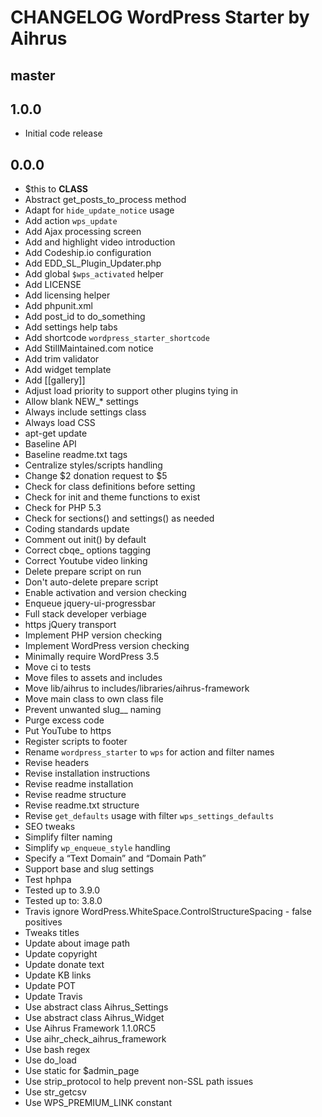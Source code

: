 # CHANGELOG WordPress Starter by Aihrus

## master

## 1.0.0
* Initial code release 

## 0.0.0
* $this to __CLASS__
* Abstract get_posts_to_process method
* Adapt for `hide_update_notice` usage
* Add action `wps_update`
* Add Ajax processing screen
* Add and highlight video introduction
* Add Codeship.io configuration
* Add EDD_SL_Plugin_Updater.php
* Add global `$wps_activated` helper
* Add LICENSE
* Add licensing helper
* Add phpunit.xml
* Add post_id to do_something
* Add settings help tabs
* Add shortcode `wordpress_starter_shortcode`
* Add StillMaintained.com notice
* Add trim validator
* Add widget template
* Add [[gallery]]
* Adjust load priority to support other plugins tying in
* Allow blank NEW_* settings
* Always include settings class
* Always load CSS
* apt-get update
* Baseline API
* Baseline readme.txt tags
* Centralize styles/scripts handling
* Change $2 donation request to $5
* Check for class definitions before setting
* Check for init and theme functions to exist
* Check for PHP 5.3
* Check for sections() and settings() as needed
* Coding standards update
* Comment out init() by default
* Correct cbqe_ options tagging
* Correct Youtube video linking
* Delete prepare script on run
* Don't auto-delete prepare script
* Enable activation and version checking
* Enqueue jquery-ui-progressbar
* Full stack developer verbiage
* https jQuery transport
* Implement PHP version checking
* Implement WordPress version checking
* Minimally require WordPress 3.5
* Move ci to tests
* Move files to assets and includes
* Move lib/aihrus to includes/libraries/aihrus-framework
* Move main class to own class file
* Prevent unwanted slug__ naming
* Purge excess code
* Put YouTube to https
* Register scripts to footer
* Rename `wordpress_starter` to `wps` for action and filter names
* Revise headers
* Revise installation instructions
* Revise readme installation
* Revise readme structure
* Revise readme.txt structure
* Revise `get_defaults` usage with filter `wps_settings_defaults`
* SEO tweaks
* Simplify filter naming
* Simplify `wp_enqueue_style` handling
* Specify a “Text Domain” and “Domain Path”
* Support base and slug settings
* Test hphpa
* Tested up to 3.9.0
* Tested up to: 3.8.0
* Travis ignore WordPress.WhiteSpace.ControlStructureSpacing - false positives
* Tweaks titles
* Update about image path
* Update copyright
* Update donate text
* Update KB links
* Update POT
* Update Travis
* Use abstract class Aihrus_Settings
* Use abstract class Aihrus_Widget
* Use Aihrus Framework 1.1.0RC5
* Use aihr_check_aihrus_framework
* Use bash regex
* Use do_load
* Use static for $admin_page
* Use strip_protocol to help prevent non-SSL path issues
* Use str_getcsv
* Use WPS_PREMIUM_LINK constant